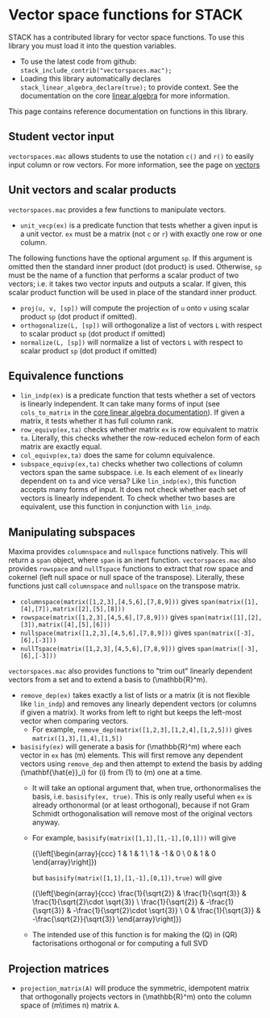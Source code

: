 # Vector space functions for STACK

STACK has a contributed library for vector space functions.  To use this library you must load it into the question variables.

* To use the latest code from github: `stack_include_contrib("vectorspaces.mac");`
* Loading this library automatically declares `stack_linear_algebra_declare(true);` to provide context. See the documentation on the core [linear algebra](Linear_algebra_core.md) for more information. 

This page contains reference documentation on functions in this library.

## Student vector input

`vectorspaces.mac` allows students to use the notation `c()` and `r()` to easily input column or row vectors. For more information, see the page on [vectors](Vectors.md)

## Unit vectors and scalar products

`vectorspaces.mac` provides a few functions to manipulate vectors. 

* `unit_vecp(ex)` is a predicate function that tests whether a given input is a unit vector. `ex` must be a matrix (not `c` or `r`) with exactly one row or one column.

The following functions have the optional argument `sp`. If this argument is omitted then the standard inner product (dot product) is used. Otherwise, `sp` must be the name of a function that performs a scalar product of two vectors; i.e. it takes two vector inputs and outputs a scalar. If given, this scalar product function will be used in place of the standard inner product.
  
* `proj(u, v, [sp])` will compute the projection of `u` onto `v` using scalar product `sp` (dot product if omitted).
* `orthogonalize(L, [sp])` will orthogonalize a list of vectors `L` with respect to scalar product `sp` (dot product if omitted)
* `normalize(L, [sp])` will normalize a list of vectors `L` with respect to scalar product `sp` (dot product if omitted)

## Equivalence functions

* `lin_indp(ex)` is a predicate function that tests whether a set of vectors is linearly independent. It can take many forms of input (see `cols_to_matrix` in the [core linear algebra documentation](Linear_algebra_core.md)). If given a matrix, it tests whether it has full column rank.
* `row_equivp(ex,ta)` checks whether matrix `ex` is row equivalent to matrix `ta`. Literally, this checks whether the row-reduced echelon form of each matrix are exactly equal.
* `col_equivp(ex,ta)` does the same for column equivalence.
* `subspace_equivp(ex,ta)` checks whether two collections of column vectors span the same subspace. i.e. Is each element of `ex` linearly dependent on `ta` and vice versa? Like `lin_indp(ex)`, this function accepts many forms of input. It does not check whether each set of vectors is linearly independent. To check whether two bases are equivalent, use this function in conjunction with `lin_indp`.

## Manipulating subspaces

Maxima provides `columnspace` and `nullspace` functions natively. This will return a `span` object, where `span` is an inert function. `vectorspaces.mac` also provides `rowspace` and `nullTspace` functions to extract that row space and cokernel (left null space or null space of the transpose). Literally, these functions just call `columnspace` and `nullspace` on the transpose matrix.

* `columnspace(matrix([1,2,3],[4,5,6],[7,8,9]))` gives `span(matrix([1],[4],[7]),matrix([2],[5],[8]))`
* `rowspace(matrix([1,2,3],[4,5,6],[7,8,9]))` gives `span(matrix([1],[2],[3]),matrix([4],[5],[6]))`
* `nullspace(matrix([1,2,3],[4,5,6],[7,8,9]))` gives `span(matrix([-3],[6],[-3]))`
* `nullTspace(matrix([1,2,3],[4,5,6],[7,8,9]))` gives `span(matrix([-3],[6],[-3]))`

`vectorspaces.mac` also provides functions to "trim out" linearly dependent vectors from a set and to extend a basis to \(\mathbb{R}^m\).

* `remove_dep(ex)` takes exactly a list of lists or a matrix (it is not flexible like `lin_indp`) and removes any linearly dependent vectors (or columns if given a matrix). It works from left to right but keeps the left-most vector when comparing vectors.
  * For example, `remove_dep(matrix([1,2,3],[1,2,4],[1,2,5]))` gives `matrix([1,3],[1,4],[1,5])`
* `basisify(ex)` will generate a basis for \(\mathbb{R}^m\) where each vector in `ex` has \(m\) elements. This will first remove any dependent vectors using `remove_dep` and then attempt to extend the basis by adding \(\mathbf{\hat{e}}_i\) for \(i\) from \(1\) to \(m\) one at a time.
  * It will take an optional argument that, when true, orthonormalises the basis, i.e. `basisify(ex, true)`. This is only really useful when `ex` is already orthonormal (or at least orthogonal), because if not Gram Schmidt orthogonalisation will remove most of the original vectors anyway.
  * For example, `basisify(matrix([1,1],[1,-1],[0,1]))` will give

    \({\left[\begin{array}{ccc} 1 & 1 & 1 \\ 1 & -1 & 0 \\ 0 & 1 & 0 \end{array}\right]}\)

    but `basisify(matrix([1,1],[1,-1],[0,1]),true)` will give

    \({\left[\begin{array}{ccc} \frac{1}{\sqrt{2}} & \frac{1}{\sqrt{3}} & \frac{1}{\sqrt{2}\cdot \sqrt{3}} \\ \frac{1}{\sqrt{2}} & -\frac{1}{\sqrt{3}} & -\frac{1}{\sqrt{2}\cdot \sqrt{3}} \\ 0 & \frac{1}{\sqrt{3}} & -\frac{\sqrt{2}}{\sqrt{3}} \end{array}\right]}\)

  * The intended use of this function is for making the \(Q\) in \(QR\) factorisations orthogonal or for computing a full SVD
 
## Projection matrices

* `projection_matrix(A)` will produce the symmetric, idempotent matrix that orthogonally projects vectors in \(\mathbb{R}^m\) onto the column space of \(m\times n\) matrix `A`. 
